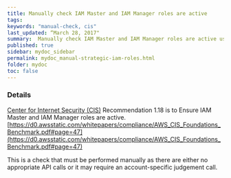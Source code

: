 ```yaml
---
title: Manually check IAM Master and IAM Manager roles are active
tags:
keywords: "manual-check, cis"
last_updated: “March 28, 2017"
summary:  Manually check IAM Master and IAM Manager roles are active using the Amazon unified CLI
published: true
sidebar: mydoc_sidebar
permalink: mydoc_manual-strategic-iam-roles.html
folder: mydoc
toc: false
---
```


### Details  
[Center for Internet Security (CIS)](https://www.cisecurity.org/) Recommendation 1.18 is to Ensure IAM Master and IAM Manager roles are active. [https://d0.awsstatic.com/whitepapers/compliance/AWS_CIS_Foundations_Benchmark.pdf#page=47](https://d0.awsstatic.com/whitepapers/compliance/AWS_CIS_Foundations_Benchmark.pdf#page=47) 

This is a check that must be performed manually as there are either no appropriate API calls or it may require an account-specific judgement call.
